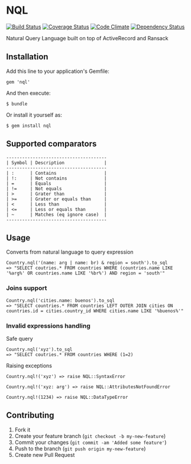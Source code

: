 # NQL

[![Build Status](https://travis-ci.org/gabynaiman/nql.png?branch=master)](https://travis-ci.org/gabynaiman/nql)
[![Coverage Status](https://coveralls.io/repos/gabynaiman/nql/badge.png?branch=master)](https://coveralls.io/r/gabynaiman/nql?branch=master)
[![Code Climate](https://codeclimate.com/github/gabynaiman/nql.png)](https://codeclimate.com/github/gabynaiman/nql)
[![Dependency Status](https://gemnasium.com/gabynaiman/nql.png)](https://gemnasium.com/gabynaiman/nql)


Natural Query Language built on top of ActiveRecord and Ransack

## Installation

Add this line to your application's Gemfile:

    gem 'nql'

And then execute:

    $ bundle

Or install it yourself as:

    $ gem install nql

## Supported comparators

    --------------------------------------
    | Symbol | Description               |
    --------------------------------------
    | :      | Contains                  |
    | !:     | Not contains              |
    | =      | Equals                    |
    | !=     | Not equals                |
    | >      | Grater than               |
    | >=     | Grater or equals than     |
    | <      | Less than                 |
    | <=     | Less or equals than       |
    | ~      | Matches (eq ignore case)  |
    --------------------------------------


## Usage

Converts from natural language to query expression

    Country.nql('(name: arg | name: br) & region = south').to_sql
    => "SELECT coutries.* FROM countries WHERE (countries.name LIKE '%arg%' OR countries.name LIKE '%br%') AND region = 'south'"

### Joins support

    Country.nql('cities.name: buenos').to_sql
    => "SELECT countries.* FROM countries LEFT OUTER JOIN cities ON countries.id = cities.country_id WHERE cities.name LIKE '%buenos%'"

### Invalid expressions handling

Safe query

    Country.nql('xyz').to_sql
    => "SELECT coutries.* FROM countries WHERE (1=2)

Raising exceptions

    Country.nql!('xyz') => raise NQL::SyntaxError

    Country.nql!('xyz: arg') => raise NQL::AttributesNotFoundError

    Country.nql!(1234) => raise NQL::DataTypeError

## Contributing

1. Fork it
2. Create your feature branch (`git checkout -b my-new-feature`)
3. Commit your changes (`git commit -am 'Added some feature'`)
4. Push to the branch (`git push origin my-new-feature`)
5. Create new Pull Request
